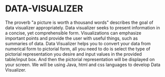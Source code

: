 # DATA-VISUALIZER
The proverb "a picture is worth a thousand words" describes the 
goal of data visualizer appropriately. Data visualizer seeks to present information in a concise, yet comprehensible form. 
Visualizations can emphasize important points and provide the 
user with useful things, such as summaries of data. Data Visualizer helps you to convert your data from numerical form to pictorial form, all you need to do is select the type of pictorial representation you desire and input values in the provided table/input box. And then the pictorial representation will be displayed on your screen. We will be using Java, html and css languages to develop Data Visualizer.
